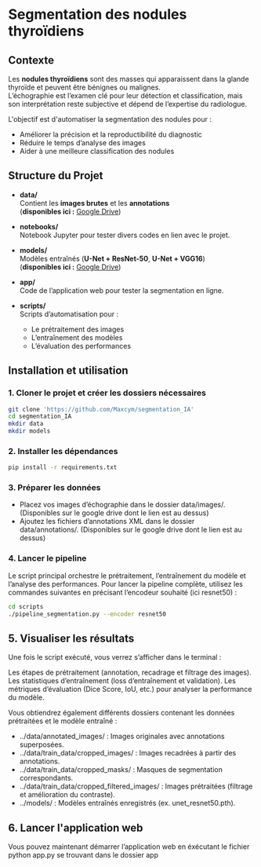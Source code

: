# Segmentation des nodules thyroïdiens

## Contexte

Les **nodules thyroïdiens** sont des masses qui apparaissent dans la glande thyroïde et peuvent être bénignes ou malignes.  
L’échographie est l’examen clé pour leur détection et classification, mais son interprétation reste subjective et dépend de l’expertise du radiologue.  

L'objectif est d'automatiser la segmentation des nodules pour :  
- Améliorer la précision et la reproductibilité du diagnostic
- Réduire le temps d’analyse des images  
- Aider à une meilleure classification des nodules  

## Structure du Projet

- **data/**  
  Contient les **images brutes** et les **annotations**  
  (**disponibles ici :** [Google Drive](https://drive.google.com/drive/folders/1wIlOX3atqCiQv7KWhndW3s0eqCqN4K4B))

- **notebooks/**  
  Notebook Jupyter pour tester divers codes en lien avec le projet.

- **models/**  
  Modèles entraînés (**U-Net + ResNet-50**, **U-Net + VGG16**)  
  (**disponibles ici :** [Google Drive](https://drive.google.com/drive/folders/1FAaUSJmr9F6cvXhmgnZb4oPP82qOFjJF))

- **app/**  
  Code de l’application web pour tester la segmentation en ligne.

- **scripts/**  
  Scripts d’automatisation pour :  
  - Le prétraitement des images  
  - L’entraînement des modèles  
  - L’évaluation des performances

## Installation et utilisation

### 1. Cloner le projet et créer les dossiers nécessaires

```bash
git clone 'https://github.com/Maxcym/segmentation_IA'
cd segmentation_IA
mkdir data
mkdir models
```

### 2. Installer les dépendances

```bash
pip install -r requirements.txt
```

### 3. Préparer les données 

- Placez vos images d’échographie dans le dossier data/images/. (Disponibles sur le google drive dont le lien est au dessus)
- Ajoutez les fichiers d’annotations XML dans le dossier data/annotations/. (Disponibles sur le google drive dont le lien est au dessus)

### 4. Lancer le pipeline

Le script principal orchestre le prétraitement, l’entraînement du modèle et l’analyse des performances. Pour lancer la pipeline complète, utilisez les commandes suivantes en précisant l’encodeur souhaité (ici resnet50) :

```bash
cd scripts
./pipeline_segmentation.py --encoder resnet50
```

## 5. Visualiser les résultats

Une fois le script exécuté, vous verrez s’afficher dans le terminal :

Les étapes de prétraitement (annotation, recadrage et filtrage des images).
Les statistiques d’entraînement (loss d’entraînement et validation).
Les métriques d’évaluation (Dice Score, IoU, etc.) pour analyser la performance du modèle.

Vous obtiendrez également différents dossiers contenant les données prétraitées et le modèle entraîné :

- ../data/annotated_images/ : Images originales avec annotations superposées.
- ../data/train_data/cropped_images/ : Images recadrées à partir des annotations.
- ../data/train_data/cropped_masks/ : Masques de segmentation correspondants.
- ../data/train_data/cropped_filtered_images/ : Images prétraitées (filtrage et amélioration du contraste).
- ../models/ : Modèles entraînés enregistrés (ex. unet_resnet50.pth).

## 6. Lancer l'application web

Vous pouvez maintenant démarrer l’application web en éxécutant le fichier python app.py se trouvant dans le dossier app


